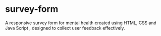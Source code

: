 # survey-form
A responsive survey form for mental health created using HTML, CSS and Java Script , designed to collect user feedback effectively.
